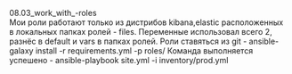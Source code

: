 08.03_work_with_-roles </br>
Мои роли работают только из дистрибов kibana,elastic расположенных в локальных папках ролей - files. Переменные использовал всего 2, разнёс в default и vars в папках ролей.
Роли ставяться из git - ansible-galaxy install -r requirements.yml -p roles/
Команда выполняется успешено - ansible-playbook site.yml -i inventory/prod.yml
